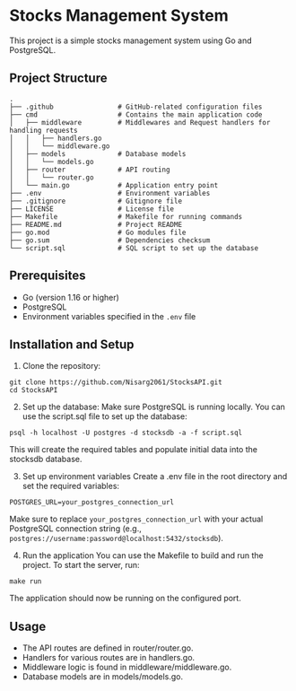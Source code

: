 # Stocks Management System
This project is a simple stocks management system using Go and PostgreSQL.

## Project Structure
```
.
├── .github                # GitHub-related configuration files
├── cmd                    # Contains the main application code
│   ├── middleware         # Middlewares and Request handlers for handling requests
│   │   ├── handlers.go  
│   │   └── middleware.go
│   ├── models             # Database models
│   │   └── models.go
│   ├── router             # API routing
│   │   └── router.go
│   └── main.go            # Application entry point
├── .env                   # Environment variables
├── .gitignore             # Gitignore file
├── LICENSE                # License file
├── Makefile               # Makefile for running commands
├── README.md              # Project README
├── go.mod                 # Go modules file
├── go.sum                 # Dependencies checksum
└── script.sql             # SQL script to set up the database
```

## Prerequisites

- Go (version 1.16 or higher)
- PostgreSQL
- Environment variables specified in the `.env` file

## Installation and Setup
1. Clone the repository:
```
git clone https://github.com/Nisarg2061/StocksAPI.git
cd StocksAPI
```

2. Set up the database:
Make sure PostgreSQL is running locally. You can use the script.sql file to set up the database:
```
psql -h localhost -U postgres -d stocksdb -a -f script.sql
```
This will create the required tables and populate initial data into the stocksdb database.

3. Set up environment variables
Create a .env file in the root directory and set the required variables:
```
POSTGRES_URL=your_postgres_connection_url
```
Make sure to replace `your_postgres_connection_url` with your actual PostgreSQL connection string (e.g., `postgres://username:password@localhost:5432/stocksdb`).

4. Run the application
You can use the Makefile to build and run the project. To start the server, run:
```
make run
```
The application should now be running on the configured port.

## Usage

- The API routes are defined in router/router.go.
- Handlers for various routes are in handlers.go.
- Middleware logic is found in middleware/middleware.go.
- Database models are in models/models.go.
